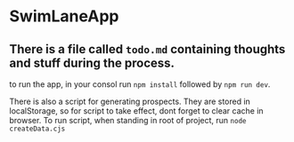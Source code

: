 # SwimLaneApp

## There is a file called `todo.md` containing thoughts and stuff during the process.

to run the app, in your consol run `npm install` followed by `npm run dev`.

There is also a script for generating prospects. They are stored in localStorage, so for script to take effect, dont forget to clear cache in browser.
To run script, when standing in root of project, run `node createData.cjs`
